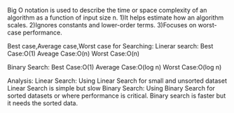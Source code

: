 Big O notation is used to describe the time or space complexity of an algorithm as a function of input size n.
1)It helps estimate how an algorithm scales.
2)Ignores constants and lower-order terms.
3)Focuses on worst-case performance.

Best case,Average case,Worst case for Searching:
Linerar search:
Best Case:O(1)
Aveage Case:O(n)
Worst Case:O(n)

Binary Search:
Best Case:O(1)
Average Case:O(log n)
Worst Case:O(log n)

Analysis:
Linear Search:
Using Linear Search for small and unsorted dataset
Linear Search is simple but slow
Binary Search:
Using Binary Search for sorted datasets or where performance is critical.
Binary search is faster but it needs the sorted data.
